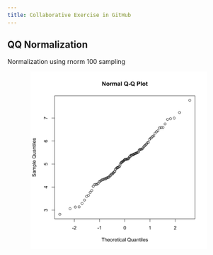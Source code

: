 ```yaml
---
title: Collaborative Exercise in GitHub
---
```


## QQ Normalization

Normalization using rnorm 100 sampling

<center>
<img src="qqnorm_100.png" width=400>
</center> 

